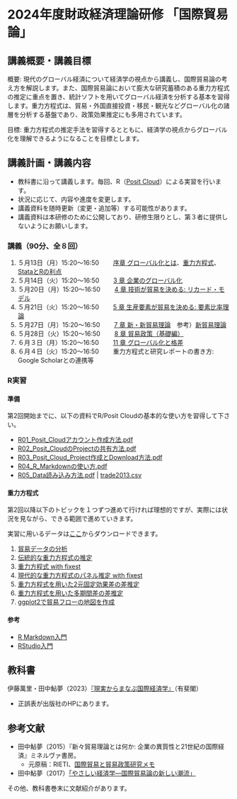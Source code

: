 # 2024年度財政経済理論研修 「国際貿易論」

## 講義概要・講義目標
概要: 現代のグローバル経済について経済学の視点から講義し、国際貿易論の考え方を解説します。また、国際貿易論において膨大な研究蓄積のある重力方程式の推定に重点を置き、統計ソフトを用いてグローバル経済を分析する基本を習得します。重力方程式は、貿易・外国直接投資・移民・観光などグローバル化の諸層を分析する基盤であり、政策効果推定にも多用されています。

目標: 重力方程式の推定手法を習得するとともに、経済学の視点からグローバル化を理解できるようになることを目標とします。

## 講義計画・講義内容

- 教科書に沿って講義します。毎回、R（[Posit Cloud](https://posit.cloud)）による実習を行います。
- 状況に応じて、内容や進度を変更します。
- 講義資料を随時更新（変更・追加等）する可能性があります。
- 講義資料は本研修のために公開しており、研修生限りとし、第３者に提供しないようにお願いします。

### 講義（90分、全８回）

1.	５月13日（月）15:20～16:50　　 [序章 グローバル化とは](slides/00国際経済学は社会にどう役立つか.pptx)、[重力方程式](slides/trade2-03-gravity.pdf)、[StataとRの利点](slides/StataとRの利点.pptx)
1.	５月14日（火）15:20～16:50　　 [3 章 企業のグローバル化](slides/03企業のグローバル化.pptx)
1.	５月20日（月）15:20～16:50　　 [4 章 技術が貿易を決める: リカード・モデル](slides/04技術が貿易を決めるリカードモデルv2.pptx)
1.	５月21日（火）15:20～16:50　　 [5 章 生産要素が貿易を決める: 要素比率理論](05生産要素が貿易を決めるv2.pptx)
1.	５月27日（月）15:20～16:50　　 [7 章 新・新貿易理論](slides/07新・新貿易理論.pptx)　参考）[新貿易理論](slides/trade2-01-new-trade-theory.pdf)
1.	５月28日（火）15:20～16:50　　 [8 章 貿易政策（基礎編）](slides/08貿易政策_基礎編.pptx)
1.	６月３日（月）15:20～16:50　　 [11 章 グローバル化と格差](slides/11グローバル化と格差.pptx)
1.	６月４日（火）15:20～16:50　　 重力方程式と研究レポートの書き方: Google Scholarとの連携等

### R実習

#### 準備

第2回開始までに、以下の資料でR/Posit Cloudの基本的な使い方を習得して下さい。
- [R01_Posit_Cloudアカウント作成方法.pdf](R_practice/R01_Posit_Cloudアカウント作成方法.pdf)
- [R02_Posit_CloudのProjectの共有方法.pdf](R_practice/R02_Posit_CloudのProjectの共有方法.pdf)
- [R03_Posit_Cloud_Project作成とDownload方法.pdf](R_practice/R03_Posit_Cloud_Project作成とDownload方法.pdf)
- [R04_R_Markdownの使い方.pdf](R_practice/R04_R_Markdownの使い方.pdf)
- [R05_Data読み込み方法.pdf](R_practice/R05_Data読み込み方法.pdf)  | [trade2013.csv](R_practice//trade2013.csv)

#### 重力方程式

第2回以降以下のトピックを１つずつ進めて行ければ理想的ですが、実際には状況を見ながら、できる範囲で進めていきます。

実習に用いるデータは[ここ](R)からダウンロードできます。

1. [貿易データの分析](https://rpubs.com/ayumuR/trade_data)
2. [伝統的な重力方程式の推定](https://rpubs.com/ayumuR/gravity_explanation)
3. [重力方程式 with fixest](https://rpubs.com/ayumuR/gravity_fixest)
4. [現代的な重力方程式のパネル推定 with fixest](https://rpubs.com/ayumuR/gravity_fixest_panel)
5. [重力方程式を用いた2元固定効果差の差推定](https://rpubs.com/ayumuR/gravity_fixest_twfe)
6. [重力方程式を用いた多期間差の差推定](https://rpubs.com/ayumuR/gravity_fixest_es)
7. [ggplot2で貿易フローの地図を作成](https://rpubs.com/ayumuR/trade_flow_ggplot2)

#### 参考
- [R Markdown入門](https://kazutan.github.io/kazutanR/Rmd_intro.html)
- [RStudio入門](https://shunichinomura.github.io/cloud.html)


## 教科書
伊藤萬里・田中鮎夢（2023）[『現実からまなぶ国際経済学』](https://www.yuhikaku.co.jp/books/detail/9784641200012)（有斐閣）

- 正誤表が出版社のHPにあります。

## 参考文献
- 田中鮎夢（2015）『新々貿易理論とは何か: 企業の異質性と21世紀の国際経済』ミネルヴァ書房。
  - 元原稿：RIETI、[国際貿易と貿易政策研究メモ](https://www.rieti.go.jp/users/tanaka-ayumu/serial/index.html)
- 田中鮎夢（2017）[「やさしい経済学―国際貿易論の新しい潮流」](https://www.rieti.go.jp/jp/papers/contribution/yasashii23/index.html)

その他、教科書巻末に文献紹介があります。





  
　　
　　
　　
　　
　　
　　
　　

